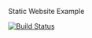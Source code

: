 Static Website Example

[![Build Status](http://54.242.227.142:8080/buildStatus/icon?job=deploy-static-website)](http://54.242.227.142:8080/job/deploy-static-website/)
